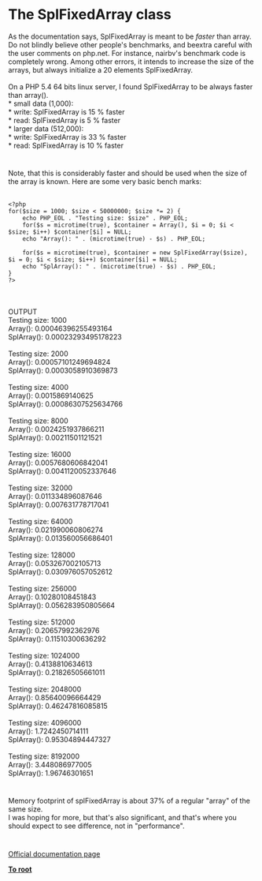 # The SplFixedArray class



As the documentation says, SplFixedArray is meant to be *faster* than array. Do not blindly believe other people&apos;s benchmarks, and beextra careful with the user comments on php.net. For instance, nairbv&apos;s benchmark code is completely wrong. Among other errors, it intends to increase the size of the arrays, but always initialize a 20 elements SplFixedArray.<br><br>On a PHP 5.4 64 bits linux server, I found SplFixedArray to be always faster than array().<br>* small data (1,000):<br>    * write: SplFixedArray is 15 % faster<br>    * read:  SplFixedArray is  5 % faster<br>* larger data (512,000):<br>    * write: SplFixedArray is 33 % faster<br>    * read:  SplFixedArray is 10 % faster  

#

Note, that this is considerably faster and should be used when the size of the array is known. Here are some very basic bench marks:<br><br>

```
<?php
for($size = 1000; $size < 50000000; $size *= 2) {
    echo PHP_EOL . "Testing size: $size" . PHP_EOL;
    for($s = microtime(true), $container = Array(), $i = 0; $i < $size; $i++) $container[$i] = NULL;
    echo "Array(): " . (microtime(true) - $s) . PHP_EOL;

    for($s = microtime(true), $container = new SplFixedArray($size), $i = 0; $i < $size; $i++) $container[$i] = NULL;
    echo "SplArray(): " . (microtime(true) - $s) . PHP_EOL;
}
?>
```
<br><br>OUTPUT<br>Testing size: 1000<br>Array(): 0.00046396255493164<br>SplArray(): 0.00023293495178223<br><br>Testing size: 2000<br>Array(): 0.00057101249694824<br>SplArray(): 0.0003058910369873<br><br>Testing size: 4000<br>Array(): 0.0015869140625<br>SplArray(): 0.00086307525634766<br><br>Testing size: 8000<br>Array(): 0.0024251937866211<br>SplArray(): 0.00211501121521<br><br>Testing size: 16000<br>Array(): 0.0057680606842041<br>SplArray(): 0.0041120052337646<br><br>Testing size: 32000<br>Array(): 0.011334896087646<br>SplArray(): 0.007631778717041<br><br>Testing size: 64000<br>Array(): 0.021990060806274<br>SplArray(): 0.013560056686401<br><br>Testing size: 128000<br>Array(): 0.053267002105713<br>SplArray(): 0.030976057052612<br><br>Testing size: 256000<br>Array(): 0.10280108451843<br>SplArray(): 0.056283950805664<br><br>Testing size: 512000<br>Array(): 0.20657992362976<br>SplArray(): 0.11510300636292<br><br>Testing size: 1024000<br>Array(): 0.4138810634613<br>SplArray(): 0.21826505661011<br><br>Testing size: 2048000<br>Array(): 0.85640096664429<br>SplArray(): 0.46247816085815<br><br>Testing size: 4096000<br>Array(): 1.7242450714111<br>SplArray(): 0.95304894447327<br><br>Testing size: 8192000<br>Array(): 3.448086977005<br>SplArray(): 1.96746301651  

#

Memory footprint of splFixedArray is about 37% of a regular "array" of the same size. <br>I was hoping for more, but that&apos;s also significant, and that&apos;s where you should expect to see difference, not in "performance".  

#

[Official documentation page](https://www.php.net/manual/en/class.splfixedarray.php)

**[To root](/README.md)**